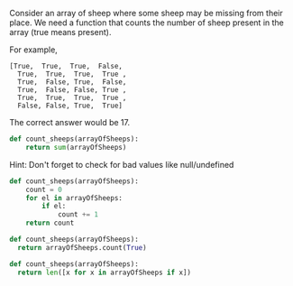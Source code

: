 Consider an array of sheep where some sheep may be missing from their place. We need a function that counts the number of sheep present in the array (true means present).

For example,

    [True,  True,  True,  False,
      True,  True,  True,  True ,
      True,  False, True,  False,
      True,  False, False, True ,
      True,  True,  True,  True ,
      False, False, True,  True]
The correct answer would be 17.

```python
def count_sheeps(arrayOfSheeps):
    return sum(arrayOfSheeps)
```

Hint: Don't forget to check for bad values like null/undefined

```python
def count_sheeps(arrayOfSheeps):
    count = 0
    for el in arrayOfSheeps:
        if el:
            count += 1
    return count
```      
```python
def count_sheeps(arrayOfSheeps):
  return arrayOfSheeps.count(True)
```
```python
def count_sheeps(arrayOfSheeps):
  return len([x for x in arrayOfSheeps if x])
```
